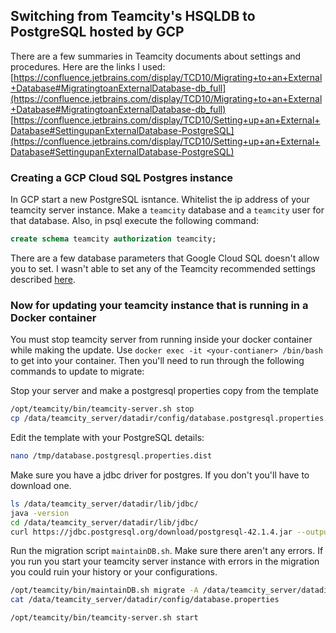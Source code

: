 ## Switching from Teamcity's HSQLDB to PostgreSQL hosted by GCP
There are a few summaries in Teamcity documents about settings and procedures. Here are the links I used:
[https://confluence.jetbrains.com/display/TCD10/Migrating+to+an+External+Database#MigratingtoanExternalDatabase-db_full](https://confluence.jetbrains.com/display/TCD10/Migrating+to+an+External+Database#MigratingtoanExternalDatabase-db_full)
[https://confluence.jetbrains.com/display/TCD10/Setting+up+an+External+Database#SettingupanExternalDatabase-PostgreSQL](https://confluence.jetbrains.com/display/TCD10/Setting+up+an+External+Database#SettingupanExternalDatabase-PostgreSQL)


### Creating a GCP Cloud SQL Postgres instance

In GCP start a new PostgreSQL isntance. Whitelist the ip address of your teamcity server instance. Make a `teamcity` database and a `teamcity` user for that database. Also, in psql execute the following command:
```sql
create schema teamcity authorization teamcity;
```

There are a few database parameters that Google Cloud SQL doesn't allow you to set. I wasn't able to set any of the Teamcity recommended settings described [here](https://confluence.jetbrains.com/pages/viewpage.action?pageId=74845225#HowTo...-ConfigureNewlyInstalledPostgreSQLServer).


### Now for updating your teamcity instance that is running in a Docker container

You must stop teamcity server from running inside your docker container while making the update. Use `docker exec -it <your-contianer> /bin/bash` to get into your container. Then you'll need to run through the following commands to update to migrate:

Stop your server and make a postgresql properties copy from the template
```bash
/opt/teamcity/bin/teamcity-server.sh stop
cp /data/teamcity_server/datadir/config/database.postgresql.properties.dist /tmp/
```

Edit the template with your PostgreSQL details:
```bash
nano /tmp/database.postgresql.properties.dist 
```

Make sure you have a jdbc driver for postgres. If you don't you'll have to download one.
```bash
ls /data/teamcity_server/datadir/lib/jdbc/
java -version
cd /data/teamcity_server/datadir/lib/jdbc/
curl https://jdbc.postgresql.org/download/postgresql-42.1.4.jar --output postgresql-42.1.4.jar
```

Run the migration script `maintainDB.sh`. Make sure there aren't any errors. If you run you start your teamcity server instance with errors in the migration you could ruin your history or your configurations.
```bash
/opt/teamcity/bin/maintainDB.sh migrate -A /data/teamcity_server/datadir/ -T /tmp/database.postgresql.properties.dist 
cat /data/teamcity_server/datadir/config/database.properties

/opt/teamcity/bin/teamcity-server.sh start
```
